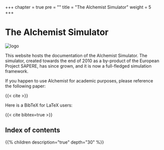 +++
chapter = true
pre = ""
title = "The Alchemist Simulator"
weight = 5
+++

# The Alchemist Simulator

![logo](images/logo.svg)

This website hosts the documentation of the Alchemist Simulator.
The simulator, created towards the end of 2010 as a by-product of the European Project SAPERE,
has since grown, and it is now a full-fledged simulation framework.

If you happen to use Alchemist for academic purposes,
please reference the following paper:

{{< cite >}}

Here is a BibTeX for LaTeX users:

{{< cite bibtex=true >}}

## Index of contents

{{% children description="true" depth="30" %}}
